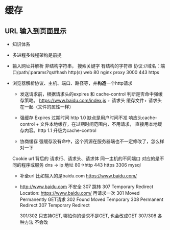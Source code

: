 # 缓存
## URL 输入到页面显示
- 知识体系
- 多进程多线程架构是前提
- 输入网址并解析
    非结构字符串， 搜索关键字
    有结构的字符串 
    协议://域名：端口/path/:params?qs#hash
    http(s)
    web 80 nginx proxy 3000 
    443 https 

- 浏览器解析协议、主机、端口、路径等，并**构造**一个http请求
    - 发送请求前，根据请求头的expires 和 cache-control 判断是否命中强缓存策略。
        https://www.baidu.com/index.js + 请求头
        缓存文件+ 请求头在一起（文件的属性一样）
    - 强缓存
        Expires 过期时间 http 1.0  缺点是用户时间不准
        响应头cache-control + 文件本地缓存，在过期时间范围内，不用请求，
        直接用本地缓存内容。http 1.1 升级为cache-control


    - 协商缓存
        强缓存没有命中，这个资源在服务器端也不一定修改了，怎么样对一下

        


    Cookie 
    url 背后的 请求行、请求头、请求体
    同一主机的不同端口 对应的是不同的程序或服务
    dns -> ip 地址 80->http 443 https 3306 mysql 
    - 补全url
    比如输入的是baidu.com  https://www.baidu.com/
    - http://www.baidu.com 不安全
        307 跳转 307 Temporary Redirect
        Location: https://www.baidu.com/
        再请求一次
        301 Moved Permanently       GET请求  302  Found Moved Temporary
        308 Permanent Redirect              307  Temporary Redirect

        301/302 只支持GET, 哪怕你的请求不是GET, 也会改成GET 
        307/308 各种方法 不会改

    